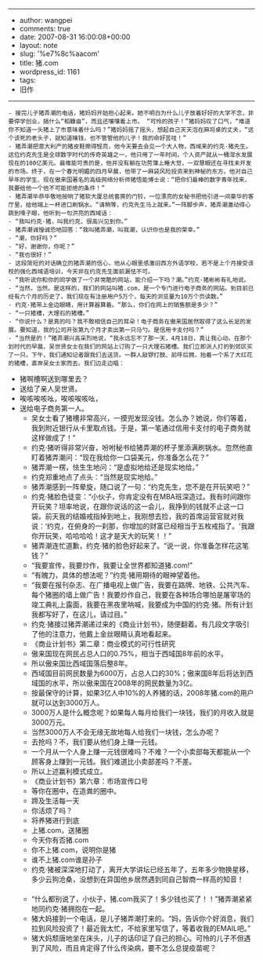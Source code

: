 - --
- author: wangpei
- comments: true
- date: 2007-08-31 16:00:08+00:00
- layout: note
- slug: '%e7%8c%aacom'
- title: 猪.com
- wordpress_id: 1161
- tags:
- 旧作
- --
    - 接完儿子猪弄潮的电话，猪妈妈开始担心起来。她不明白为什么儿子放着好好的大学不念，非要停学创业，搞什么“稻糠亩”，而且还嚷嚷着上市。 “可怜的孩子！”猪妈妈叹了口气，“难道你不知道一头猪上了市意味着什么吗？”猪妈妈摇了摇头，想起自己天天泡在麻将桌的丈夫，“这个该死的老头子，就知道赌钱，也不管管他的儿子！我的命好苦哇！”
    - 猪弄潮把意大利产的猪皮鞋擦得锃亮，他今天要去会见一个大人物，西域来的约克·猪先生。这位约克先生是全球数字时代的传奇英雄之一，他只用了一年时间，个人资产就从一桶泔水发展现在的100亿美元。最难能可贵的是，他并没有躺在功劳簿上睡大觉，一双慧眼还在寻找未开发的市场。终于，在一个春光明媚的四月早晨，他带了一麻袋风险投资来到神秘的东方。他对自己早年的学生、现在傲来国著名的高级网络分析师猪悟能博士说：“把你们最棒的数字青年找来，我要给他一个他不可能拒绝的条件！”
    - 猪弄潮毕恭毕敬地按响了猪软大厦总统套房的门铃，一位漂亮的女秘书把他引进一间豪华的客厅里，给他端上一杯进口刷锅水。“请稍等，约克先生马上就来。”一阵脚步声，猪弄潮激动得心跳到嗓子眼，他听到一句洪亮的西域话：　　
    - “我叫约克·猪，叫我约克，很高兴见到你。”
    - 猪弄潮诚惶诚恐地回答：“我叫猪弄潮，叫我潮，认识你也是我的荣幸。”
    - “潮，你好吗？”
    - “好，谢谢你，你呢？”
    - “我也很好！”
    - 这段简短的对话确立的猪弄潮的信心，他从心眼里感激旧西方外语学校，若不是上个月接受该校的强化西域语培训，今天非在约克先生面前漏怯不可。　　
    - “我听说你和你的同学做了一个非常酷的网站，能介绍一下吗？潮。”约克·猪彬彬有礼地说。　　
    - “当然，当然。是这样的，我们的网站叫猪.com，是一个专门进行电子商务的网站。到目前已经有六个月的历史了，我们现在有注册用户5万个，每天的浏览量为10万个页读数。”
    - 约克·猪带上金边眼睛，用计算器算着。“那么，你们在网上的销售额是多少？”
    - “一只猪槽，大理石的猪槽。”
    - “你说什么？是真的吗？我不敢相信自己的耳朵！电子商务在傲来国居然取得了这么长足的发展。要知道，我的公司开张第九个月才卖出第一只马勺。是信用卡支付吗？”
    - “当然是的！”猪弄潮兴高采烈地说，“我永远忘不了那一天，4月18日，真让我心动。在那个划时代的早晨，吴世贤女士在我们的网站上订购了一只大理石猪槽。我们立即派人打的到郊区买了一只。下午，我们通知记者跟我们去送货。一群人敲锣打鼓、前呼后拥，抬着一个系了大红花的猪槽，直奔吴女士家而去。我们边走边唱：
- 猪啊槽啊送到哪里去？
- 送给了亲人吴世贤。
- 唉咳唉咳吆，唉咳唉咳吆，
- 送给电子商务第一人。
    - 吴女士看了猪槽非常高兴，一摸兜发现没钱。怎么办？她说，你们等着，我到附近银行从卡里取点钱。于是，第一笔通过信用卡支付的电子商务就这样做成了！”
    - 约克·猪听得非常兴奋，吩咐秘书给猪弄潮的杯子里添满刷锅水。忽然他直盯着猪弄潮问：“现在我给你一口袋美元，你准备怎么花？”
    - 猪弄潮一楞，怯生生地问：“是虚拟地给还是现实地给。”
    - 约克郑重地点了点头：“当然是现实地给。”
    - 猪弄潮感到一阵晕旋，随口说了一句：“约克先生，您不是在开玩笑吧？”
    - 约克·猪脸色徒变：“小伙子，你肯定没有在MBA班深造过。我有时间跟你开玩笑？坦率地说，在跟你说话的这一会儿，我挣到的钱就不止这一口袋。前天我的结婚戒指掉到地上，我刚想去捡，我的首席运营官就对我说：‘约克，在俯身的一刹那，你增加的财富已经相当于五枚戒指了。'我跟你开玩笑，哈哈哈哈！这才是天大的玩笑！！”
    - 猪弄潮连忙道歉，约克·猪的脸色好起来了。“说一说，你准备怎样花这笔钱？”
    - “我要宣传，我要炒作，我要让全世界都知道猪.com!”
    - “有魄力，具体的想法呢？”约克·猪用期待的眼神望着他。
    - “我要在报刊杂志、在广播电视上做广告，我要在路牌、地铁、公共汽车、每个猪圈的墙上做广告！我要炒作自己，我要在各种场合哪怕是屠宰场的竣工典礼上露面，我要在黑夜里呐喊，我要成为中国的约克·猪。所有计划我都写好了，在这儿，请过目。”
    - 约克·猪接过猪弄潮递过来的《商业计划书》，随便翻着。有几段文字吸引了他的注意力，他戴上金丝眼睛认真地看起来。　　
    - 《商业计划书》第二章：商业模式的可行性研究
    - 傲来国现在网民占总人口的0.75%，相当于西域国8年前的水平。
    - 所以傲来国比西域国落后整8年。
    - 西域国目前网民数量为6000万，占总人口的30%；傲来国8年后将达到西域国的水平，所以傲来国在2008年的网民数量为3亿。
    - 按最保守的计算，如果3亿人中10%的人养猪的话，2008年猪.com的用户就可以达到3000万人。
    - 3000万人是什么概念呢？如果每人每月给我们一块钱，我们的月收入就是3000万元。
    - 当然3000万人不会无缘无故地每人给我们一块钱，怎么办呢？
    - 去抢吗？不，我们要从他们身上赚一元钱。 　　
    - 一个月从一个人身上赚一元钱很难吗？不难？一个小卖部每天都能从一个顾客身上赚到一元钱。我们难道比小卖部差吗？不差。
    - 所以上述赢利模式成立。
    - 《商业计划书》第六章：市场宣传口号
    - 等你在圈中，在造粪的圈中。
    - 蹄及生活每一天
    - 你活烦了吗？
    - 将养猪进行到底
    - 上猪.com，送猪圈
    - 今天你有否猪.com
    - 你不上猪.com，说明你是猪
    - 谁不上猪.com谁是孙子
    - 约克·猪被深深地打动了，离开大学讲坛已经五年了，五年多少物换星移，多少云狗沧桑，没想到在异国他乡居然遇到同自己智商一样高的知音！ 　　
    - “什么都别说了，小伙子，猪.com我买了！多少钱也买了！！”猪弄潮紧紧地同约克·猪拥抱在一起。
    - 猪大妈接到一个电话，是儿子猪弄潮打来的。“妈，告诉你个好消息，我们拉到风险投资了！最近我太忙，不给家里写信了，等着收我的EMAIL吧。”
    - 猪大妈颓唐地坐在床头，儿子的话印证了自己的担心。可怜的儿子不但遇到了风险，而且肯定得了什么传染病，要不怎么总提疫苗呢？ 
